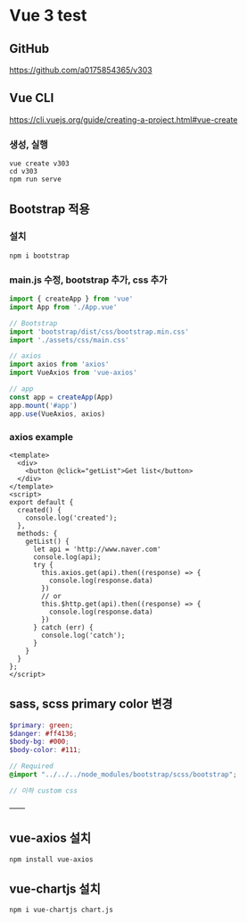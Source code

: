 # Vue 3 test

## GitHub
https://github.com/a0175854365/v303

## Vue CLI
https://cli.vuejs.org/guide/creating-a-project.html#vue-create

### 생성, 실행
```shell
vue create v303
cd v303
npm run serve
```
## Bootstrap 적용

### 설치
```npm i bootstrap```

### main.js 수정, bootstrap 추가, css 추가
```javascript
import { createApp } from 'vue'
import App from './App.vue'

// Bootstrap
import 'bootstrap/dist/css/bootstrap.min.css'
import './assets/css/main.css'

// axios
import axios from 'axios'
import VueAxios from 'vue-axios'

// app
const app = createApp(App)
app.mount('#app')
app.use(VueAxios, axios)
```

### axios example
```vue
<template>
  <div>
    <button @click="getList">Get list</button>
  </div>
</template>
<script>
export default {
  created() {
    console.log('created');
  },
  methods: {
    getList() {
      let api = 'http://www.naver.com'
      console.log(api);
      try {
        this.axios.get(api).then((response) => {
          console.log(response.data)
        })
        // or
        this.$http.get(api).then((response) => {
          console.log(response.data)
        })
      } catch (err) {
        console.log('catch');
      }
    }
  }
};
</script>
```

## sass, scss primary color 변경

```scss 
$primary: green;
$danger: #ff4136;
$body-bg: #000; 
$body-color: #111;

// Required
@import "../../../node_modules/bootstrap/scss/bootstrap";

// 이하 custom css

```

——
## vue-axios 설치 
```npm install vue-axios```

## vue-chartjs 설치 
```npm i vue-chartjs chart.js```



